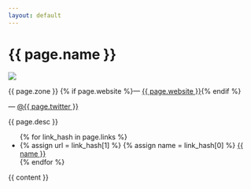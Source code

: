 ```yaml
---
layout: default
---
```

<h1>{{ page.name }}</h1>
<p>
  <img src="{{ page.photo }}" />
</p>
<p>
  {{ page.zone }}
  {% if page.website %}— <a href="{{ page.website }}">{{ page.website }}</a>{% endif %}

  — <a href="https://twitter.com/@{{ page.twitter }}">@{{ page.twitter }}</a>
</p>

<p>
{{ page.desc }}
</p>

<ul>{% for link_hash in page.links %}<li>
  {% assign url = link_hash[1] %}
  {% assign name = link_hash[0] %}
  <a href={{ url }}>{{ name }}</a>
</li>{% endfor %}</ul>

{{ content }}
